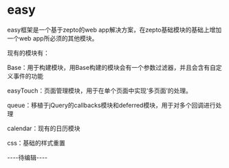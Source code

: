 easy
====
easy框架是一个基于zepto的web app解决方案，在zepto基础模块的基础上增加一个web app所必须的其他模块。

现有的模块有：

Base：用于构建模块，用Base构建的模块会有一个参数过滤器，并且会含有自定义事件的功能

easyTouch：页面管理模块，用于在单个页面中实现‘多页面’的处理。

queue：移植于jQuery的callbacks模块和deferred模块，用于对多个回调进行处理

calendar：现有的日历模块

css：基础的样式重置

----待编辑----